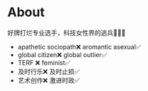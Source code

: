# About

好牌打烂专业选手，科技女性界的逃兵💁🏻‍♀️


- apathetic sociopath❌ aromantic asexual✅
- global citizen❌ global outlier✅
- TERF ❌ feminist✅
- 及时行乐❌ 及时止损✅
- 艺术创作❌ 激进时政✅
